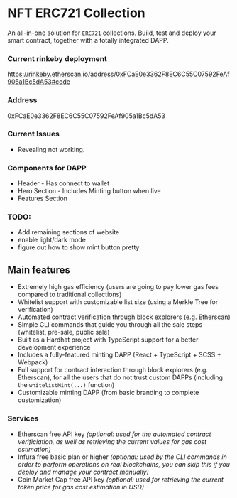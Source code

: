 # NFT ERC721 Collection

An all-in-one solution for `ERC721` collections. Build, test and deploy your smart contract, together with a totally
integrated DAPP.

### Current rinkeby deployment
https://rinkeby.etherscan.io/address/0xFCaE0e3362F8EC6C55C07592FeAf905a1Bc5dA53#code
### Address
0xFCaE0e3362F8EC6C55C07592FeAf905a1Bc5dA53

### Current Issues
- Revealing not working.

### Components for DAPP
- Header - Has connect to wallet
- Hero Section - Includes Minting button when live
- Features Section

### TODO:
- Add remaining sections of website
- enable light/dark mode
- figure out how to show mint button pretty

## Main features
- Extremely high gas efficiency (users are going to pay lower gas fees compared to traditional collections)
- Whitelist support with customizable list size (using a Merkle Tree for verification)
- Automated contract verification through block explorers (e.g. Etherscan)
- Simple CLI commands that guide you through all the sale steps (whitelist, pre-sale, public sale)
- Built as a Hardhat project with TypeScript support for a better development experience
- Includes a fully-featured minting DAPP (React + TypeScript + SCSS + Webpack)
- Full support for contract interaction through block explorers (e.g. Etherscan), for all the users that do not trust custom DAPPs (including the `whitelistMint(...)` function)
- Customizable minting DAPP (from basic branding to complete customization)

### Services
- Etherscan free API key _(optional: used for the automated contract verificiation, as well as retrieving the current values for gas cost estimation)_
- Infura free basic plan or higher _(optional: used by the CLI commands in order to perform operations on real blockchains, you can skip this if you deploy and manage your contract manually)_
- Coin Market Cap free API key _(optional: used for retrieving the current token price for gas cost estimation in USD)_
